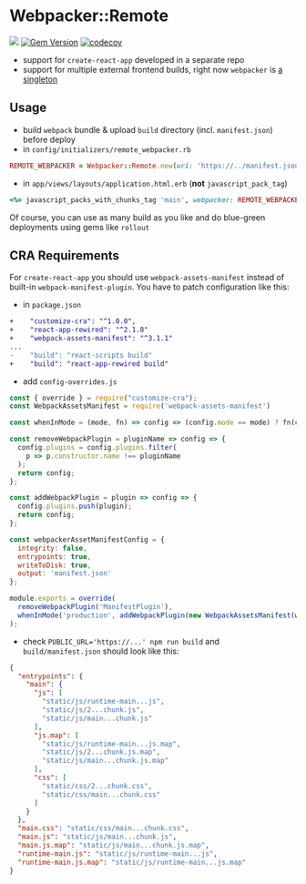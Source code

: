 # Webpacker::Remote

![](https://github.com/lunatic-cat/webpacker-remote/workflows/ci/badge.svg)
[![Gem Version](https://badge.fury.io/rb/webpacker-remote.svg)](https://badge.fury.io/rb/webpacker-remote)
[![codecov](https://codecov.io/gh/lunatic-cat/webpacker-remote/branch/master/graph/badge.svg?token=X5K67X3V0Z)](undefined)

- support for `create-react-app` developed in a separate repo
- support for multiple external frontend builds, right now `webpacker` is [a singleton](https://github.com/rails/webpacker/blob/6ba995aed2b609a27e4e35ec28b2a7f688cce0cf/lib/webpacker/helper.rb#L5L7)

## Usage

- build `webpack` bundle & upload `build` directory (incl. `manifest.json`) before deploy
- in `config/initializers/remote_webpacker.rb`

```rb
REMOTE_WEBPACKER = Webpacker::Remote.new(uri: 'https://../manifest.json')
```

- in `app/views/layouts/application.html.erb` (**not** `javascript_pack_tag`)

```rb
<%= javascript_packs_with_chunks_tag 'main', webpacker: REMOTE_WEBPACKER %>
```

Of course, you can use as many build as you like and do blue-green deployments using gems like `rollout`

## CRA Requirements

For `create-react-app` you should use `webpack-assets-manifest` instead of built-in `webpack-manifest-plugin`. You have to patch configuration like this:

- in `package.json`

```diff
+    "customize-cra": "^1.0.0",
+    "react-app-rewired": "^2.1.8"
+    "webpack-assets-manifest": "^3.1.1"
...
-    "build": "react-scripts build"
+    "build": "react-app-rewired build"
```

- add `config-overrides.js`

```js
const { override } = require("customize-cra");
const WebpackAssetsManifest = require('webpack-assets-manifest')

const whenInMode = (mode, fn) => config => (config.mode == mode) ? fn(config) : config;

const removeWebpackPlugin = pluginName => config => {
  config.plugins = config.plugins.filter(
    p => p.constructor.name !== pluginName
  );
  return config;
};

const addWebpackPlugin = plugin => config => {
  config.plugins.push(plugin);
  return config;
};

const webpackerAssetManifestConfig = {
  integrity: false,
  entrypoints: true,
  writeToDisk: true,
  output: 'manifest.json'
};

module.exports = override(
  removeWebpackPlugin('ManifestPlugin'),
  whenInMode('production', addWebpackPlugin(new WebpackAssetsManifest(webpackerAssetManifestConfig)))
);
```

- check `PUBLIC_URL='https://...' npm run build` and `build/manifest.json` should look like this:

```json
{
  "entrypoints": {
    "main": {
      "js": [
        "static/js/runtime-main...js",
        "static/js/2...chunk.js",
        "static/js/main...chunk.js"
      ],
      "js.map": [
        "static/js/runtime-main...js.map",
        "static/js/2...chunk.js.map",
        "static/js/main...chunk.js.map"
      ],
      "css": [
        "static/css/2...chunk.css",
        "static/css/main...chunk.css"
      ]
    }
  },
  "main.css": "static/css/main...chunk.css",
  "main.js": "static/js/main...chunk.js",
  "main.js.map": "static/js/main...chunk.js.map",
  "runtime-main.js": "static/js/runtime-main...js",
  "runtime-main.js.map": "static/js/runtime-main...js.map"
}
```